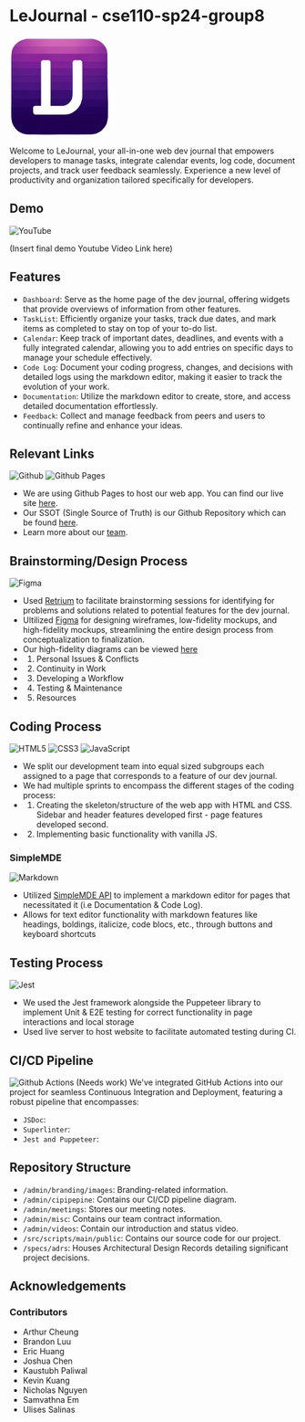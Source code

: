 # LeJournal - cse110-sp24-group8

<img src="./src/scripts/main/public/icons/journallogo-icon.png" width="175">

Welcome to LeJournal, your all-in-one web dev journal that empowers developers to manage tasks, integrate calendar events, log code, document projects, and track user feedback seamlessly. Experience a new level of productivity and organization tailored specifically for developers.

## Demo 
![YouTube](https://img.shields.io/badge/YouTube-FF0000?style=for-the-badge&logo=youtube&logoColor=white) 

(Insert final demo Youtube Video Link here) 

## Features 

- `Dashboard`: Serve as the home page of the dev journal, offering widgets that provide overviews of information from other features.
- `TaskList`: Efficiently organize your tasks, track due dates, and mark items as completed to stay on top of your to-do list.
- `Calendar`: Keep track of important dates, deadlines, and events with a fully integrated calendar, allowing you to add entries on specific days to manage your schedule effectively.
- `Code Log`: Document your coding progress, changes, and decisions with detailed logs using the markdown editor, making it easier to track the evolution of your work.
- `Documentation`: Utilize the markdown editor to create, store, and access detailed documentation effortlessly.
- `Feedback`: Collect and manage feedback from peers and users to continually refine and enhance your ideas.

## Relevant Links 
![Github](https://img.shields.io/badge/GitHub-100000?style=for-the-badge&logo=github&logoColor=white)
![Github Pages](https://img.shields.io/badge/GitHub%20Pages-222222?style=for-the-badge&logo=GitHub%20Pages&logoColor=white)
- We are using Github Pages to host our web app. You can find our live site [here](https://cse110-sp24-group8.github.io/cse110-sp24-group8/).
- Our SSOT (Single Source of Truth) is our Github Repository which can be found [here](https://github.com/cse110-sp24-group8/cse110-sp24-group8).
- Learn more about our [team](/admin/team.md).

## Brainstorming/Design Process
![Figma](https://img.shields.io/badge/Figma-F24E1E?style=for-the-badge&logo=figma&logoColor=white)
- Used [Retrium](https://app.retrium.com/) to facilitate brainstorming sessions for identifying for problems and solutions related to potential features for the dev journal.
- Ultilized [Figma](https://www.figma.com/) for designing wireframes, low-fidelity mockups, and high-fidelity mockups, streamlining the entire design process from conceptualization to finalization. 
- Our high-fidelity diagrams can be viewed [here](https://www.figma.com/design/iuuBu34fkbDqax3Vnc2bUJ/High-Fidelity-Diagram?node-id=0-1&t=GznIrdROIvAf74bI-0)
- 1. Personal Issues & Conflicts
- 2. Continuity in Work
- 3. Developing a Workflow
- 4. Testing & Maintenance
- 5. Resources

## Coding Process
![HTML5](https://img.shields.io/badge/HTML5-E34F26?style=for-the-badge&logo=html5&logoColor=white)
![CSS3](https://img.shields.io/badge/CSS3-1572B6?style=for-the-badge&logo=css3&logoColor=white)
![JavaScript](https://img.shields.io/badge/JavaScript-323330?style=for-the-badge&logo=javascript&logoColor=F7DF1E)
- We split our development team into equal sized subgroups each assigned to a page that corresponds to a feature of our dev journal. 
- We had multiple sprints to encompass the different stages of the coding process:
- 1. Creating the skeleton/structure of the web app with HTML and CSS. Sidebar and header features developed first - page features developed second.
- 2. Implementing basic functionality with vanilla JS. 

### SimpleMDE
![Markdown](https://img.shields.io/badge/Markdown-000000?style=for-the-badge&logo=markdown&logoColor=white)
- Utilized [SimpleMDE API](https://simplemde.com/) to implement a markdown editor for pages that necessitated it (i.e Documentation & Code Log).
- Allows for text editor functionality with markdown features like headings, boldings, italicize, code blocs, etc., through buttons and keyboard shortcuts


## Testing Process
![Jest](https://img.shields.io/badge/Jest-323330?style=for-the-badge&logo=Jest&logoColor=white)
- We used the Jest framework alongside the Puppeteer library to implement Unit & E2E testing for correct functionality in page interactions and local storage
- Used live server to host website to facilitate automated testing during CI.


## CI/CD Pipeline
![Github Actions](https://img.shields.io/badge/GitHub_Actions-2088FF?style=for-the-badge&logo=github-actions&logoColor=white)
(Needs work)
We've integrated GitHub Actions into our project for seamless Continuous Integration and Deployment, featuring a robust pipeline that encompasses:

- `JSDoc`:
- `Superlinter`:
- `Jest and Puppeteer`:

## Repository Structure

- `/admin/branding/images`: Branding-related information.
- `/admin/cipipepine`: Contains our CI/CD pipeline diagram.
- `/admin/meetings`: Stores our meeting notes.
- `/admin/misc`: Contains our team contract information.
- `/admin/videos`: Contain our introduction and status video.
- `/src/scripts/main/public`: Contains our source code for our project.
- `/specs/adrs`: Houses Architectural Design Records detailing significant project decisions.

## Acknowledgements

### Contributors 

- Arthur Cheung
- Brandon Luu
- Eric Huang
- Joshua Chen
- Kaustubh Paliwal
- Kevin Kuang
- Nicholas Nguyen
- Samvathna Em
- Ulises Salinas

